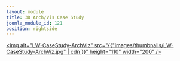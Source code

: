 ```yaml
---
layout: module
title: 3D Arch/Vis Case Study
joomla_module_id: 121
position: rightside
---
```

<a href="index.php?option=com_content&amp;view=article&amp;id=147&amp;Itemid=386"><img alt="LW-CaseStudy-ArchViz" src="{{"images/thumbnails/LW-CaseStudy-ArchViz.jpg" | cdn }}" height="110" width="200" /></a>
